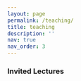 ```yaml
---
layout: page
permalink: /teaching/
title: teaching
description: ''
nav: true
nav_order: 3
---
```


### Invited Lectures
